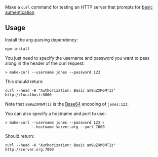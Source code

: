 Make a `curl` command for testing an HTTP server that prompts for [basic authentication](http://en.wikipedia.org/wiki/Basic_access_authentication).


## Usage

Install the arg-parsing dependency:

    npm install

You just need to specify the username and password you want to pass along in the header of the curl request:

    > make-curl --username jones --password 123

This should return:

    curl --head -H "Authorization: Basic am9uZXM6MTIz" http://localhost:8000

Note that `am9uZXM6MTIz` is the [Base64](http://en.wikipedia.org/wiki/Base64) encoding of `jones:123`.

You can also specify a hostname and port to use:

    > make-curl --username jones --password 123 \
                --hostname server.org --port 7000

Should return:

    curl --head -H "Authorization: Basic am9uZXM6MTIz" http://server.org:7000
